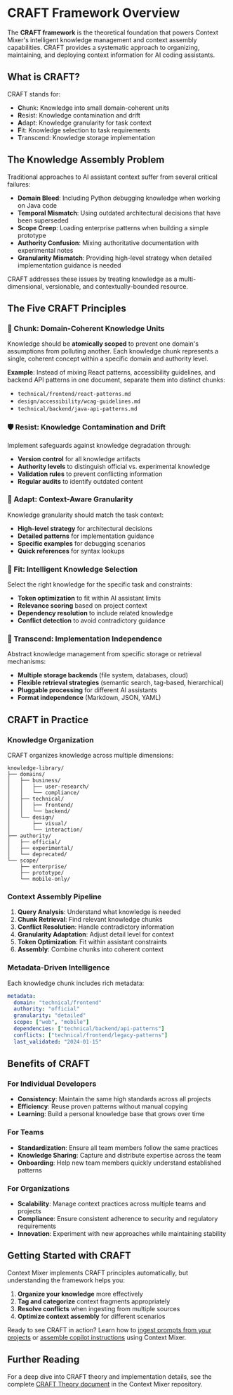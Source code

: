 # CRAFT Framework Overview

The **CRAFT framework** is the theoretical foundation that powers Context Mixer's intelligent knowledge management and context assembly capabilities. CRAFT provides a systematic approach to organizing, maintaining, and deploying context information for AI coding assistants.

## What is CRAFT?

CRAFT stands for:

- **C**hunk: Knowledge into small domain-coherent units
- **R**esist: Knowledge contamination and drift
- **A**dapt: Knowledge granularity for task context
- **F**it: Knowledge selection to task requirements
- **T**ranscend: Knowledge storage implementation

## The Knowledge Assembly Problem

Traditional approaches to AI assistant context suffer from several critical failures:

- **Domain Bleed**: Including Python debugging knowledge when working on Java code
- **Temporal Mismatch**: Using outdated architectural decisions that have been superseded
- **Scope Creep**: Loading enterprise patterns when building a simple prototype
- **Authority Confusion**: Mixing authoritative documentation with experimental notes
- **Granularity Mismatch**: Providing high-level strategy when detailed implementation guidance is needed

CRAFT addresses these issues by treating knowledge as a multi-dimensional, versionable, and contextually-bounded resource.

## The Five CRAFT Principles

### 🧩 Chunk: Domain-Coherent Knowledge Units

Knowledge should be **atomically scoped** to prevent one domain's assumptions from polluting another. Each knowledge chunk represents a single, coherent concept within a specific domain and authority level.

**Example**: Instead of mixing React patterns, accessibility guidelines, and backend API patterns in one document, separate them into distinct chunks:

- `technical/frontend/react-patterns.md`
- `design/accessibility/wcag-guidelines.md`
- `technical/backend/java-api-patterns.md`

### 🛡️ Resist: Knowledge Contamination and Drift

Implement safeguards against knowledge degradation through:

- **Version control** for all knowledge artifacts
- **Authority levels** to distinguish official vs. experimental knowledge
- **Validation rules** to prevent conflicting information
- **Regular audits** to identify outdated content

### 🔄 Adapt: Context-Aware Granularity

Knowledge granularity should match the task context:

- **High-level strategy** for architectural decisions
- **Detailed patterns** for implementation guidance
- **Specific examples** for debugging scenarios
- **Quick references** for syntax lookups

### 🎯 Fit: Intelligent Knowledge Selection

Select the right knowledge for the specific task and constraints:

- **Token optimization** to fit within AI assistant limits
- **Relevance scoring** based on project context
- **Dependency resolution** to include related knowledge
- **Conflict detection** to avoid contradictory guidance

### 🚀 Transcend: Implementation Independence

Abstract knowledge management from specific storage or retrieval mechanisms:

- **Multiple storage backends** (file system, databases, cloud)
- **Flexible retrieval strategies** (semantic search, tag-based, hierarchical)
- **Pluggable processing** for different AI assistants
- **Format independence** (Markdown, JSON, YAML)

## CRAFT in Practice

### Knowledge Organization

CRAFT organizes knowledge across multiple dimensions:

```
knowledge-library/
├── domains/
│   ├── business/
│   │   ├── user-research/
│   │   └── compliance/
│   ├── technical/
│   │   ├── frontend/
│   │   └── backend/
│   └── design/
│       ├── visual/
│       └── interaction/
├── authority/
│   ├── official/
│   ├── experimental/
│   └── deprecated/
└── scope/
    ├── enterprise/
    ├── prototype/
    └── mobile-only/
```

### Context Assembly Pipeline

1. **Query Analysis**: Understand what knowledge is needed
2. **Chunk Retrieval**: Find relevant knowledge chunks
3. **Conflict Resolution**: Handle contradictory information
4. **Granularity Adaptation**: Adjust detail level for context
5. **Token Optimization**: Fit within assistant constraints
6. **Assembly**: Combine chunks into coherent context

### Metadata-Driven Intelligence

Each knowledge chunk includes rich metadata:

```yaml
metadata:
  domain: "technical/frontend"
  authority: "official"
  granularity: "detailed"
  scope: ["web", "mobile"]
  dependencies: ["technical/backend/api-patterns"]
  conflicts: ["technical/frontend/legacy-patterns"]
  last_validated: "2024-01-15"
```

## Benefits of CRAFT

### For Individual Developers

- **Consistency**: Maintain the same high standards across all projects
- **Efficiency**: Reuse proven patterns without manual copying
- **Learning**: Build a personal knowledge base that grows over time

### For Teams

- **Standardization**: Ensure all team members follow the same practices
- **Knowledge Sharing**: Capture and distribute expertise across the team
- **Onboarding**: Help new team members quickly understand established patterns

### For Organizations

- **Scalability**: Manage context practices across multiple teams and projects
- **Compliance**: Ensure consistent adherence to security and regulatory requirements
- **Innovation**: Experiment with new approaches while maintaining stability

## Getting Started with CRAFT

Context Mixer implements CRAFT principles automatically, but understanding the framework helps you:

1. **Organize your knowledge** more effectively
2. **Tag and categorize** context fragments appropriately
3. **Resolve conflicts** when ingesting from multiple sources
4. **Optimize context assembly** for different scenarios

Ready to see CRAFT in action? Learn how to [ingest prompts from your projects](ingesting-prompts.md) or [assemble copilot instructions](assembling-copilot-instructions.md) using Context Mixer.

## Further Reading

For a deep dive into CRAFT theory and implementation details, see the complete [CRAFT Theory document](https://github.com/svetzal/context-mixer/blob/main/THEORY.md) in the Context Mixer repository.